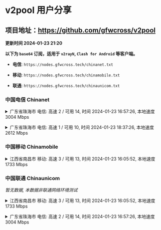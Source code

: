 # v2pool 用户分享
## 项目地址：<https://github.com/gfwcross/v2pool>
**更新时间 2024-01-23 21:20**


**以下为 `base64` 订阅，适用于 `v2rayN`, `Clash for Android` 等客户端。**

- **电信**: `https://nodes.gfwcross.tech/chinanet.txt`

- **移动**: `https://nodes.gfwcross.tech/chinamobile.txt`

- **联通**: `https://nodes.gfwcross.tech/chinaunicom.txt`


### 中国电信 Chinanet
<details><summary>广东省珠海市 电信: 高速 2 / 可用 14, 时间 2024-01-23 16:57:26, 本地速度 3004 Mbps</summary><p>可用节点订阅：https://transfer.sh/p6KbIA8sH3/running.txt<br>高速节点订阅：https://transfer.sh/YLA3kzTWVa/good.txt<br>低延迟节点订阅：https://transfer.sh/9FkWi6Szw4/low_delay.txt</p></details>
<p></p><details><summary>广东省珠海市 电信: 高速 1 / 可用 10, 时间 2024-01-23 18:37:26, 本地速度 2612 Mbps</summary><p>可用节点订阅：https://transfer.sh/PM88ICgmc7/running.txt<br>高速节点订阅：https://transfer.sh/vxNMBiUns8/good.txt<br>低延迟节点订阅：https://transfer.sh/XKAna9Cr8c/low_delay.txt</p></details>
<p></p>

### 中国移动 Chinamobile
<details><summary>江西省南昌市 移动: 高速 3 / 可用 13, 时间 2024-01-23 16:05:52, 本地速度 1733 Mbps</summary><p>可用节点订阅：https://transfer.sh/vzsUj0a0ku/running.txt<br>高速节点订阅：https://transfer.sh/vyA1Qx7BuS/good.txt<br>低延迟节点订阅：https://transfer.sh/ti7hOrjkbn/low_delay.txt</p></details>
<p></p>

### 中国联通 Chinaunicom
<i>暂无数据, 本数据非联通网络环境测试</i>
<details><summary>江西省南昌市 移动: 高速 3 / 可用 13, 时间 2024-01-23 16:05:52, 本地速度 1733 Mbps</summary><p>可用节点订阅：https://transfer.sh/vzsUj0a0ku/running.txt<br>高速节点订阅：https://transfer.sh/vyA1Qx7BuS/good.txt<br>低延迟节点订阅：https://transfer.sh/ti7hOrjkbn/low_delay.txt</p></details>
<p></p><details><summary>广东省珠海市 电信: 高速 2 / 可用 14, 时间 2024-01-23 16:57:26, 本地速度 3004 Mbps</summary><p>可用节点订阅：https://transfer.sh/p6KbIA8sH3/running.txt<br>高速节点订阅：https://transfer.sh/YLA3kzTWVa/good.txt<br>低延迟节点订阅：https://transfer.sh/9FkWi6Szw4/low_delay.txt</p></details>
<p></p>